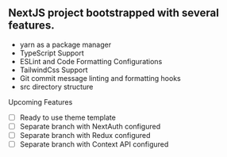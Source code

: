 ## NextJS project bootstrapped with several features.

- yarn as a package manager
- TypeScript Support
- ESLint and Code Formatting Configurations
- TailwindCss Support
- Git commit message linting and formatting hooks
- src directory structure

Upcoming Features

- [ ] Ready to use theme template
- [ ] Separate branch with NextAuth configured
- [ ] Separate branch with Redux configured
- [ ] Separate branch with Context API configured
